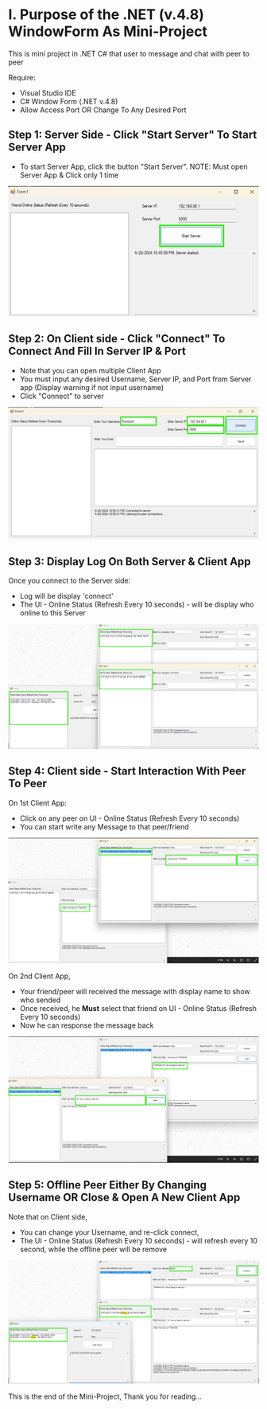 # I. Purpose of the .NET (v.4.8) WindowForm As Mini-Project
This is mini project in .NET C# that user to message and chat with peer to peer

Require:
- Visual Studio IDE
- C# Window Form (.NET v.4.8)
- Allow Access Port OR Change To Any Desired Port 

## Step 1: Server Side - Click "Start Server" To Start Server App 
- To start Server App, click the button "Start Server". 
NOTE: Must open Server App & Click only 1 time

![1.png : Intro to the UI for Server App and start server](https://github.com/BunlongCHEA/.NET_ChatPeerToPeer/blob/master/Img_README/1.png)

## Step 2: On Client side - Click "Connect" To Connect And Fill In Server IP & Port
- Note that you can open multiple Client App
- You must input any desired Username, Server IP, and Port from Server app (Display warning if not input username)
- Click "Connect" to server

![2.png : Intro to the UI for Client App and start multiple client](https://github.com/BunlongCHEA/.NET_ChatPeerToPeer/blob/master/Img_README/2.png)
 
## Step 3: Display Log On Both Server & Client App
Once you connect to the Server side: 
- Log will be display 'connect'
- The UI - Online Status (Refresh Every 10 seconds) - will be display who online to this Server

![3.png : Display log and UI online on both server and client](https://github.com/BunlongCHEA/.NET_ChatPeerToPeer/blob/master/Img_README/3.png)

## Step 4: Client side - Start Interaction With Peer To Peer
On 1st Client App:
- Click on any peer on UI - Online Status (Refresh Every 10 seconds)
- You can start write any Message to that peer/friend

![4.png : Select peer who online and send the Message to peer](https://github.com/BunlongCHEA/.NET_ChatPeerToPeer/blob/master/Img_README/4.png)
  
On 2nd Client App,
- Your friend/peer will received the message with display name to show who sended
- Once received, he **Must** select that friend on UI - Online Status (Refresh Every 10 seconds)
- Now he can response the message back

![5.png : Select peer who online and response the Message back](https://github.com/BunlongCHEA/.NET_ChatPeerToPeer/blob/master/Img_README/5.png)

## Step 5: Offline Peer Either By Changing Username OR Close & Open A New Client App
Note that on Client side, 
- You can change your Username, and re-click connect,
- The UI - Online Status (Refresh Every 10 seconds) - will refresh every 10 second, while the offline peer will be remove

![6.png : Offline by changing username or close and open new Client App](https://github.com/BunlongCHEA/.NET_ChatPeerToPeer/blob/master/Img_README/6.png)

This is the end of the Mini-Project, Thank you for reading...
